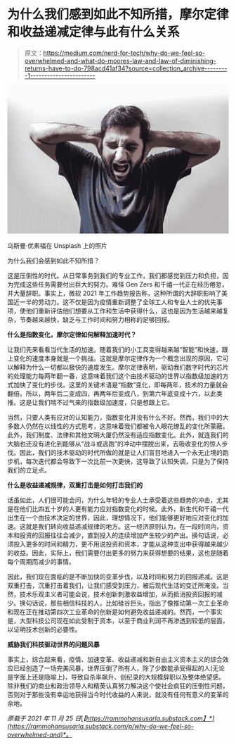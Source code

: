 # 为什么我们感到如此不知所措，摩尔定律和收益递减定律与此有什么关系

> 原文：<https://medium.com/nerd-for-tech/why-do-we-feel-so-overwhelmed-and-what-do-moores-law-and-law-of-diminishing-returns-have-to-do-798acd41af34?source=collection_archive---------1----------------------->

![](img/f8a3f3a823dbe21bf88f56712b5d260f.png)

乌斯曼·优素福在 Unsplash 上的照片

为什么我们会感到如此不知所措？

这是压倒性的时代。从日常事务到我们的专业工作，我们都感觉到压力和负担，因为完成这些任务需要付出巨大的努力。难怪 Gen Zers 和千禧一代正在经历倦怠，并大量辞职。事实上，微软 2021 年工作趋势报告称，这种所谓的大辞职影响了美国近一半的劳动力。这不仅是因为疫情重新调整了全球工人和专业人士的优先事项，使他们重新评估他们想要从工作和生活中获得什么，这也是因为生活越来越复杂，节奏越来越快，缺乏与工作时间和努力相称的足够回报。

**什么是指数变化，摩尔定律如何解释加速时代？**

让我们先来看看当代生活的加速。随着我们的小工具变得越来越“智能”和快速，跟上变化的速度本身就是一个挑战。这就是摩尔定律作为一个概念出现的原因，它可以解释为什么一切都以极快的速度发生。摩尔定律表明，驱动我们数字时代的芯片的处理能力每两年翻一番，这意味着我们这个由技术驱动的世界以指数级加速的方式加快了变化的步伐。这里的关键术语是“指数”变化，即每两年，技术的力量就会翻倍。所以，两年后二变成四，再两年后变成八，到第六年底变成十六，以此类推。这是让我们喘不过气来的指数级加速度，只是想跟上它。

当然，只要人类有应对的认知能力，指数变化并没有什么不好。然而，我们中的大多数人仍然在以线性的方式思考，这意味着我们都被令人眼花缭乱的变化所蒙蔽。此外，我们制度、法律和其他文明大厦仍然没有适应指数变化。此外，就连我们的大脑也还没有进化到能够从“战斗或逃跑”的冲动中摆脱出来，去吸收变化的惊人步伐。因此，我们的技术驱动的时代所做的就是让人们盲目地进入一个永无止境的跑步机，每次迭代都会导致下一次比前一次更快，这导致了认知失调，只是为了保持我们的立足点。

**什么是收益递减规律，双重打击是如何打击我们的**

话虽如此，人们很可能会问，为什么年轻的专业人士承受着这些趋势的冲击，尤其是在他们比四五十岁的人更有能力应对指数变化的时候。此外，新生代和千禧一代出生在一个由技术决定的世界，因此，理想情况下，他们能够更好地应对变化的加速。这就是我们转向收益递减规律的地方。这一经济原则认为，在一段时间内，资本和投资的回报往往会减少，直到投入的连续增加产生较少的产出。换句话说，必须投入更多的时间和精力，更不用说投资和资本，才能从这种支出中获得越来越少的收益。因此，实际上，我们需要付出更多的努力来获得想要的结果，这也是随着每个周期而减少的事情。

因此，我们现在面临的是不断加快的变革步伐，以及时间和努力的回报递减。这是双重打击，沉重打击着我们，让我们感受到压力，被后现代生活的变迁所淹没。当然，技术乐观主义者可能会说，技术创新刺激收益增加，从而抵消投资回报的减少。换句话说，那些相信科技的人，比如硅谷巨头，指出了像推动第一次工业革命和现在正在推动第四次工业革命的创新是如何避免收益递减的。然而，一个事实是，大型科技公司现在如此受制于资本，以至于商业利润不再渗透到较低的层面，以证明技术创新的必要性。

**威胁我们科技驱动世界的问题风暴**

事实上，综合起来看，疫情、加速变革、收益递减和新自由主义资本主义的综合效应已经创造了一场完美风暴，世界压倒了所有人，除了少数能承受得起的人(无论是字面上还是隐喻上)，导致自杀率飙升、创纪录的大规模辞职以及整体绝望感。除非我们的商业和政治领导人和精英认真努力解决这个使社会疯狂的压倒性问题，否则对于那些没有幸运地获得当今时代收益的人来说，就没有任何有意义的变革的余地。

*原载于 2021 年 11 月 25 日*[*【https://rammohansusarla.substack.com】*](https://rammohansusarla.substack.com/p/why-do-we-feel-so-overwhelmed-and)*。*
